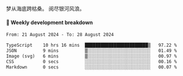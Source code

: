 梦从海底跨枯桑。
阅尽银河风浪。


#### 📝 Weekly development breakdown

<!--START_SECTION:waka-->

```txt
From: 21 August 2024 - To: 28 August 2024

TypeScript    10 hrs 16 mins  ████████████████████████▒   97.22 %
JSON          9 mins          ▒░░░░░░░░░░░░░░░░░░░░░░░░   01.49 %
Image (svg)   6 mins          ▒░░░░░░░░░░░░░░░░░░░░░░░░   00.97 %
CSS           0 secs          ░░░░░░░░░░░░░░░░░░░░░░░░░   00.16 %
Markdown      0 secs          ░░░░░░░░░░░░░░░░░░░░░░░░░   00.07 %
```

<!--END_SECTION:waka-->



